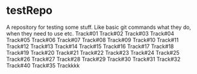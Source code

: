 # testRepo
A repository for testing some stuff. Like basic git commands what they do, when they need to use etc.
Track#01
Track#02
Track#03
Track#04
Track#05
Track#06
Track#07
Track#08
Track#09
Track#10
Track#11
Track#12
Track#13
Track#14
Track#15
Track#16
Track#17
Track#18
Track#19
Track#20
Track#21
Track#22
Track#23
Track#24
Track#25
Track#26
Track#27
Track#28
Track#29
Track#30
Track#31
Track#32
Track#40
Track#35
Trackkkk
